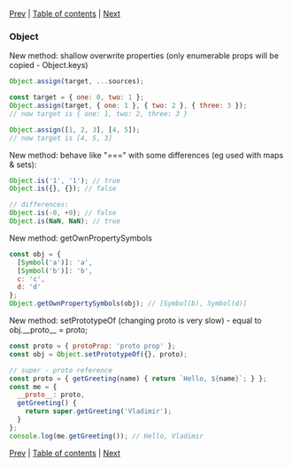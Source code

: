 [Prev](19-modules.md) | [Table of contents](https://github.com/gadyonysh/es2015-presentation#ecmascript-2015) | [Next](20-Number.md)

### Object

New method: shallow overwrite properties (only enumerable props will be copied - Object.keys)
```js
Object.assign(target, ...sources);

const target = { one: 0, two: 1 };
Object.assign(target, { one: 1 }, { two: 2 }, { three: 3 });
// now target is { one: 1, two: 2, three: 3 }

Object.assign([1, 2, 3], [4, 5]);
// now target is [4, 5, 3]
```

New method: behave like "===" with some differences (eg used with maps & sets):
```js
Object.is('1', '1'); // true
Object.is({}, {}); // false

// differences:
Object.is(-0, +0); // false
Object.is(NaN, NaN); // true
```

New method: getOwnPropertySymbols
```js
const obj = {
  [Symbol('a')]: 'a',
  [Symbol('b')]: 'b',
  c: 'c',
  d: 'd'
};
Object.getOwnPropertySymbols(obj); // [Symbol(b), Symbol(d)]
```

New method: setPrototypeOf (changing proto is very slow) - equal to obj.\_\_proto__ = proto;
```js
const proto = { protoProp: 'proto prop' };
const obj = Object.setPrototypeOf({}, proto);

// super - proto reference
const proto = { getGreeting(name) { return `Hello, ${name}`; } };
const me = {
  __proto__: proto,
  getGreeting() {
    return super.getGreeting('Vladimir');
  }
};
console.log(me.getGreeting()); // Hello, Vladimir
```

[Prev](19-modules.md) | [Table of contents](https://github.com/gadyonysh/es2015-presentation#ecmascript-2015) | [Next](20-Number.md)